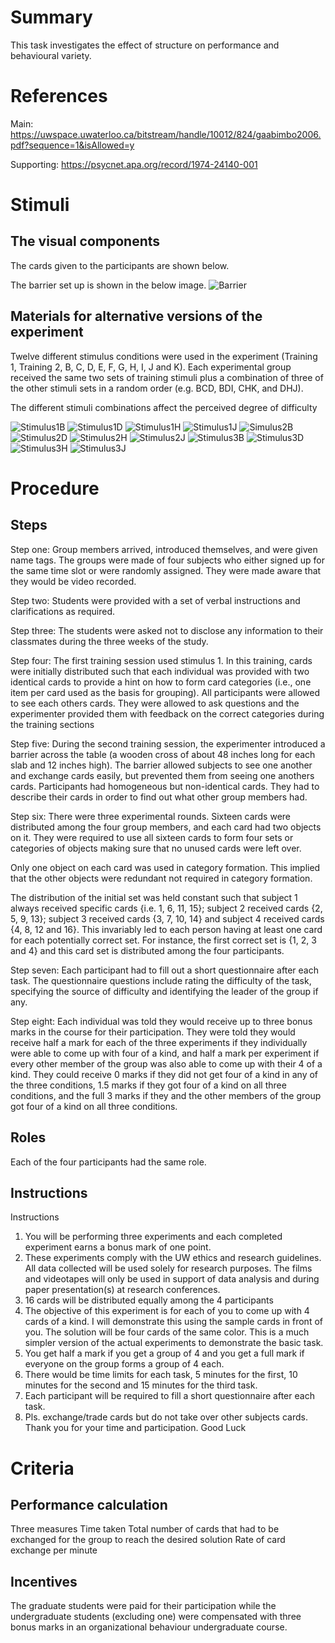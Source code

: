 # Summary
This task investigates the effect of structure on performance and behavioural variety.

# References
Main: https://uwspace.uwaterloo.ca/bitstream/handle/10012/824/gaabimbo2006.pdf?sequence=1&isAllowed=y 

Supporting: https://psycnet.apa.org/record/1974-24140-001 

# Stimuli
## The visual components
The cards given to the participants are shown below.

The barrier set up is shown in the below image.
![Barrier](/images/Barrier.jpg)

## Materials for alternative versions of the experiment 
Twelve different stimulus conditions were used in the experiment (Training 1, Training 2, B, C, D, E, F, G, H, I, J and K). Each experimental group received the same two sets of training stimuli plus a combination of three of the other stimuli sets in a random order (e.g. BCD, BDI, CHK, and DHJ).

The different stimuli combinations affect the perceived degree of difficulty

![Stimulus1B](/images/Stimulus1B.jpg)
![Stimulus1D](/images/Stimulus1D.jpg)
![Stimulus1H](/images/Stimulus1H.jpg)
![Stimulus1J](/images/Stimulus1J.jpg)
![Simulus2B](/images/Simulus2B.jpg)
![Stimulus2D](/images/Stimulus2D.jpg)
![Stimulus2H](/images/Stimulus2H.jpg)
![Stimulus2J](/images/Stimulus2J.jpg)
![Stimulus3B](/images/Stimulus3B.jpg)
![Stimulus3D](/images/Stimulus3D.jpg)
![Stimulus3H](/images/Stimulus3H.jpg)
![Stimulus3J](/images/Stimulus3J.jpg)

# Procedure
## Steps
Step one: Group members arrived, introduced themselves, and were given name tags. The groups were made of four subjects who either signed up for the same time slot or were randomly assigned. They were made aware that they would be video recorded.

Step two: Students were provided with a set of verbal instructions and clarifications as required.

Step three: The students were asked not to disclose any information to their classmates during the three weeks of the study.

Step four: The first training session used stimulus 1. In this training, cards were initially distributed such that each individual was provided with two identical cards to provide a hint on how to form card categories (i.e., one item per card used as the basis for grouping). All participants were allowed to see each others cards. They were allowed to ask questions and the experimenter provided them with feedback on the correct categories during the training sections

Step five: During the second training session, the experimenter introduced a barrier across the table (a wooden cross of about 48 inches long for each slab and 12 inches high). The barrier allowed subjects to see one another and exchange cards easily, but prevented them from seeing one anothers cards. Participants had homogeneous but non-identical cards. They had to describe their cards in order to find out what other group members had.

Step six: There were three experimental rounds. Sixteen cards were distributed among the four group members, and each card had two objects on it. They were required to use all sixteen cards to form four sets or categories of objects making sure that no unused cards were left over.

Only one object on each card was used in category formation. This implied that the other objects were redundant not required in category formation.

The distribution of the initial set was held constant such that subject 1 always received specific cards {i.e. 1, 6, 11, 15}; subject 2 received cards {2, 5, 9,  13}; subject 3 received cards {3, 7, 10, 14} and subject 4 received cards {4, 8, 12 and 16}. This invariably led to each person having at least one card for each potentially correct set. For instance, the first correct set is {1, 2, 3 and 4} and this card set is distributed among the four participants. 

Step seven: Each participant had to fill out a short questionnaire after each task. The questionnaire questions include rating the difficulty of the task, specifying the source of difficulty and identifying the leader of the group if any.

Step eight: Each individual was told they would receive up to three bonus marks in the course for their participation. They were told they would receive half a mark for each of the three experiments if they individually were able to come up with four of a kind, and half a mark per experiment if every other member of the group was also able to come up with their 4 of a kind. They could receive 0 marks if they did not get four of a kind in any of the three conditions, 1.5 marks if they got four of a kind on all three conditions, and the full 3 marks if they and the other members of the group got four of a kind on all three conditions.

## Roles 
Each of the four participants had the same role.

## Instructions
Instructions
1. You will be performing three experiments and each completed experiment earns a
bonus mark of one point.
2. These experiments comply with the UW ethics and research guidelines. All data
collected will be used solely for research purposes. The films and videotapes will
only be used in support of data analysis and during paper presentation(s) at
research conferences.
3. 16 cards will be distributed equally among the 4 participants
4. The objective of this experiment is for each of you to come up with 4 cards of a
kind. I will demonstrate this using the sample cards in front of you. The solution
will be four cards of the same color. This is a much simpler version of the actual
experiments to demonstrate the basic task.
5. You get half a mark if you get a group of 4 and you get a full mark if everyone on
the group forms a group of 4 each.
6. There would be time limits for each task, 5 minutes for the first, 10 minutes for
the second and 15 minutes for the third task.
7. Each participant will be required to fill a short questionnaire after each task.
8. Pls. exchange/trade cards but do not take over other subjects cards.
Thank you for your time and participation.
Good Luck 
# Criteria
## Performance calculation
Three measures
Time taken
Total number of cards that had to be exchanged for the group to reach the desired solution
Rate of card exchange per minute
## Incentives
 The graduate students were paid for their participation while the undergraduate students (excluding one) were compensated with three bonus marks in an organizational behaviour undergraduate course. 

